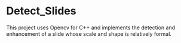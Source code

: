 # Detect_Slides

<p>This project uses Opencv for C++ and implements the detection and enhancement of a slide whose scale and shape is relatively formal.</p>
